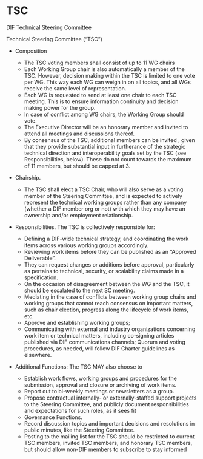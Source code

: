# TSC
DIF Technical Steering Committee 


Technical Steering Committee (“TSC”) 

- Composition
    - The TSC voting members shall consist of up to 11 WG chairs
    - Each Working Group chair is also automatically a member of the TSC. However, decision making within the TSC is limited to one vote per WG. This way each WG can weigh in on all topics, and all WGs receive the same level of representation. 
    - Each WG is requested to send at least one chair to each TSC meeting. This is to ensure information continuity and decision making power for the group.  
    - In case of conflict among WG chairs, the Working Group should vote.
    - The Executive Director will be an honorary member and invited to attend all meetings and discussions thereof.
    - By consensus of the TSC, additional members can be invited , given that they provide substantial input in furtherance of the strategic technical direction and interoperability goals set by the TSC (see Responsibilities, below). These do not count towards the maximum of 11 members, but should be capped at 3.

- Chairship​.
    - The TSC shall ​elect a TSC Chair, who will also serve as a voting member of the Steering Committee, and is expected to actively represent the technical working groups rather than any company (whether a DIF member org or not) with which they may have an ownership and/or employment relationship.

- Responsibilities​. The TSC is collectively responsible for:
    - Defining a DIF-wide technical strategy, and coordinating the work items across various working groups accordingly.
    - Reviewing work items before they can be ​published​ as an “Approved Deliverable”.
    - They can request changes or additions before approval, particularly as pertains to technical, security, or scalability claims made in a specification.
    - On the occasion of disagreement between the WG and the TSC, it should be escalated to the next SC meeting.
    - Mediating in the case of conflicts between working group chairs and working groups that cannot reach consensus on important matters, such as chair election, progress along the ​lifecycle​ of work items, etc.
    - Approve and establishing working groups;
    - Communicating with external and industry organizations concerning work item or technical matters, including co-signing articles published via DIF communications channels; Quorum and voting procedures, as needed, will follow DIF Charter guidelines as elsewhere.

- Additional Functions​: The TSC MAY also choose to
    - Establish work flows, working groups and procedures for the submission, approval and closure or archiving of work items.
    - Report out to bi-weekly meetings or newsletters as a group.
    - Propose contractual internally- or externally-staffed support projects to the Steering Committee, and publicly document responsibilities and expectations for such roles, as it sees fit
    - Governance Functions.
    - Record discussion topics and important decisions and resolutions in public minutes, like the Steering Committee.
    - Posting to the mailing list for the TSC should be restricted to current TSC members, invited TSC members, and honorary TSC members, but should allow non-DIF members to subscribe to stay informed
